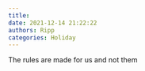 ```yaml
---
title: 
date: 2021-12-14 21:22:22
authors: Ripp
categories: Holiday
---
```


 The rules are made for us and not them